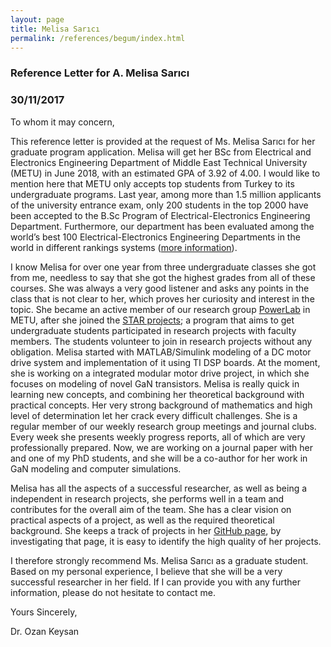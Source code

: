 ```yaml
---
layout: page
title: Melisa Sarıcı
permalink: /references/begum/index.html
---
```


### Reference Letter for A. Melisa Sarıcı

### 30/11/2017

To whom it may concern,

This reference letter is provided at the request of Ms. Melisa Sarıcı for her graduate program application. Melisa will get her BSc from Electrical and Electronics Engineering Department of Middle East Technical University (METU) in June 2018, with an estimated GPA of 3.92 of 4.00. I would like to mention here that METU only accepts top students from Turkey to its undergraduate programs. Last year, among more than 1.5 million applicants of the university entrance exam, only 200 students in the top 2000 have been accepted to the B.Sc Program of Electrical-Electronics Engineering Department. Furthermore, our department has been evaluated among the world’s best 100 Electrical-Electronics Engineering Departments in the world in different rankings systems ([more information](http://eee2.metu.edu.tr/discover-metu-eee)). 

I know Melisa for over one year from three undergraduate classes she got from me, needless to say that she got the highest grades from all of these courses. She was always a very good listener and asks any points in the class that is not clear to her, which proves her curiosity and interest in the topic. She became an active member of our research group [PowerLab](http://power.eee.metu.edu.tr/people/) in METU, after she joined the [STAR projects](http://star.eee.metu.edu.tr/); a program that aims to get undergraduate students participated in research projects with faculty members. The students volunteer to join in research projects without any obligation. Melisa started with MATLAB/Simulink modeling of a DC motor drive system and implementation of it using TI DSP boards. At the moment, she is working on a integrated modular motor drive project, in which she focuses on modeling of novel GaN transistors. Melisa is really quick in learning new concepts, and combining her theoretical background with practical concepts. Her very strong background of mathematics and high level of determination let her crack every difficult challenges. She is a regular member of our weekly research group meetings and journal clubs. Every week she presents weekly progress reports, all of which are very professionally prepared. Now, we are working on a journal paper with her and one of my PhD students, and she will be a co-author for her work in GaN modeling and computer simulations.

Melisa has all the aspects of a successful researcher, as well as being a independent in research projects, she performs well in a team and contributes for the overall aim of the team. She has a clear vision on practical aspects of a project, as well as the required theoretical background. She keeps a track of projects in her [GitHub page](https://github.com/MelisaSarici), by investigating that page, it is easy to identify the high quality of her projects. 

I therefore strongly recommend Ms. Melisa Sarıcı as a graduate student. Based on my personal experience, I believe that she will be a very successful researcher in her field. If I can provide you with any further information, please do not hesitate to contact me.

Yours Sincerely,

Dr. Ozan Keysan
